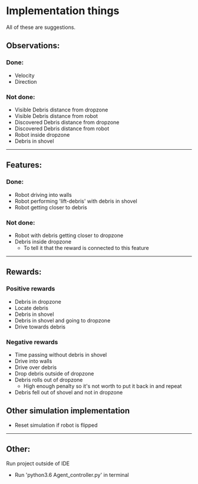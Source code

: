 # Implementation things
All of these are suggestions.

## Observations:
### Done:
- Velocity
- Direction

### Not done:
- Visible Debris distance from dropzone
- Visible Debris distance from robot
- Discovered Debris distance from dropzone
- Discovered Debris distance from robot
- Robot inside dropzone
- Debris in shovel

---------------------

## Features:
### Done:
- Robot driving into walls
- Robot performing 'lift-debris' with debris in shovel
- Robot getting closer to debris

### Not done:
- Robot with debris getting closer to dropzone
- Debris inside dropzone 
    - To tell it that the reward is connected to this feature

---------------------

## Rewards:
### Positive rewards
- Debris in dropzone
- Locate debris
- Debris in shovel 
- Debris in shovel and going to dropzone
- Drive towards debris

### Negative rewards
- Time passing without debris in shovel
- Drive into walls
- Drive over debris
- Drop debris outside of dropzone
- Debris rolls out of dropzone
    - High enough penalty so it's not worth to put it back in and repeat
- Debris fell out of shovel and not in dropzone

## Other simulation implementation
- Reset simulation if robot is flipped

---------------------

## Other:
Run project outside of IDE
- Run 'python3.6 Agent_controller.py' in terminal